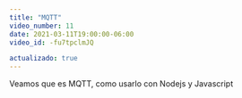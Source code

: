 ```yaml
---
title: "MQTT"
video_number: 11
date: 2021-03-11T19:00:00-06:00
video_id: -fu7tpclmJQ

actualizado: true
---
```


Veamos que es MQTT, como usarlo con Nodejs y Javascript
